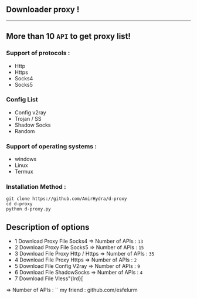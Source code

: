 ## Downloader proxy !
-----------------------------
More than 10 `API` to get proxy list! 
-----------------------------
### Support of protocols :
- Http
- Https
- Socks4
- Socks5
### Config List
- Config v2ray
- Trojan / SS
- Shadow Socks
- Random
### Support of operating systems :
- windows
- Linux
- Termux

### Installation Method : 
```
git clone https://github.com/AmirHydra/d-proxy
cd d-proxy
python d-proxy.py
```
## Description of options 
- 1 Download Proxy File Socks4 => Number of APIs : `13`
- 2 Download Proxy File Socks5 => Number of APIs : `15`
- 3 Download File Proxy Http / Https => Number of APIs : `35`
- 4 Download File Proxy Https => Number of APIs : `2`
- 5 Download File Config V2ray => Number of APIs : `9`
- 6 Download File ShadowSocks => Number of APIs : `4`
- 7 Download File Vless"{lrd}[




=> Number of APIs : ``
my friend : github.com/esfelurm


